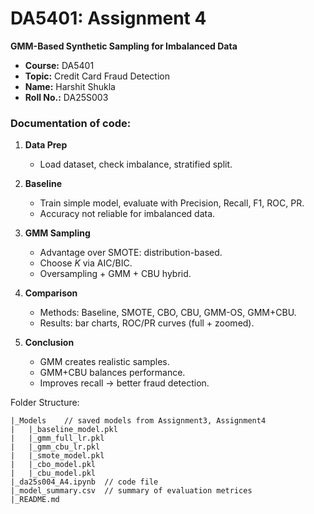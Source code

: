 
# DA5401: Assignment 4

**GMM-Based Synthetic Sampling for Imbalanced Data**

* **Course:** DA5401
* **Topic:** Credit Card Fraud Detection
* **Name:** Harshit Shukla
* **Roll No.:** DA25S003

### Documentation of code:

1. **Data Prep**

   * Load dataset, check imbalance, stratified split.

2. **Baseline**

   * Train simple model, evaluate with Precision, Recall, F1, ROC, PR.
   * Accuracy not reliable for imbalanced data.

3. **GMM Sampling**

   * Advantage over SMOTE: distribution-based.
   * Choose $K$ via AIC/BIC.
   * Oversampling + GMM + CBU hybrid.

4. **Comparison**

   * Methods: Baseline, SMOTE, CBO, CBU, GMM-OS, GMM+CBU.
   * Results: bar charts, ROC/PR curves (full + zoomed).

5. **Conclusion**

   * GMM creates realistic samples.
   * GMM+CBU balances performance.
   * Improves recall → better fraud detection.


Folder Structure:
```
|_Models    // saved models from Assignment3, Assignment4
|   |_baseline_model.pkl
|   |_gmm_full_lr.pkl
|   |_gmm_cbu_lr.pkl
|   |_smote_model.pkl
|   |_cbo_model.pkl
|   |_cbu_model.pkl
|_da25s004_A4.ipynb  // code file
|_model_summary.csv  // summary of evaluation metrices
|_README.md
```